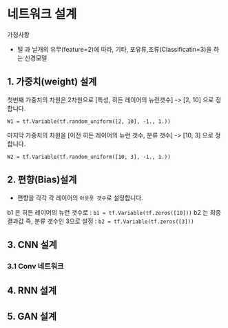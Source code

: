 # 네트워크 설계
가정사항
- 털 과 날개의 유무(feature=2)에 따라, 기타, 포유류,조류(Classificatin=3)을 하는 신경모델 

## 1. 가중치(weight) 설계 


첫번째 가중치의 차원은 2차원으로 [특성, 히든 레이어의 뉴런갯수] -> [2, 10] 으로 정합니다.
```
W1 = tf.Variable(tf.random_uniform([2, 10], -1., 1.))
```

마지막 가중치의 차원을 [이전 히든 레이어의 뉴런 갯수, 분류 갯수] -> [10, 3] 으로 정합니다.
```
W2 = tf.Variable(tf.random_uniform([10, 3], -1., 1.))
```

## 2. 편향(Bias)설계 
- 편향을 각각 각 레이어의 `아웃풋 갯수`로 설정합니다.

b1 은 히든 레이어의 뉴런 갯수로 : `b1 = tf.Variable(tf.zeros([10]))`
b2 는 최종 결과값 즉, 분류 갯수인 3으로 설정 : `b2 = tf.Variable(tf.zeros([3]))`


## 3. CNN 설계
### 3.1 Conv 네트워크 




## 4. RNN 설계


## 5. GAN 설계 